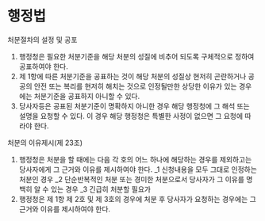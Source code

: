# 행정법 

처분절차의 설정 및 공포
1. 행정청은 필요한 처분기준을 해당 처분의 성질에 비추어 되도록 구체적으로 정하여 공표하여야 한다.
2. 제 1항에 따른 처분기준을 공표하는 것이 해당 처분의 성질상 현저히 곤란하거나 공공의 안전 또는 복리를 현저히 해치는 것으로 인정될만한 상당한 이유가 있는 경우에는 처분기준을 공표하지 아니할 수 있다.
3. 당사자등은 공표된 처분기준이 명확하지 아니한 경우 해당 행정청에 그 해석 또는 설명을 요청할 수 있다. 이 경우 해당 행정청은 특별한 사정이 없으면 그 요청에 따라야 한다.

처분의 이유제시(제 23조)
1. 행정청은 처분을 할 때에는 다음 각 호의 어느 하나에 해당하는 경우를 제외하고는 당사자에게 그 근거와 이유를 제시하여야 한다.
    _1 신청내용을 모두 그대로 인정하는 처분인 경우
    _2 단순반복적인 처분 또는 경미한 처분으로서 당사자가 그 이유를 명백히 알 수 있는 경우
    _3 긴급히 처분할 필요가 
2. 행정청은 제 1항 제 2호 및 제 3호의 경우에 처분 후 당사자가 요청하는 경우에는 그 근거와 이유를 제시하여야 한다.
